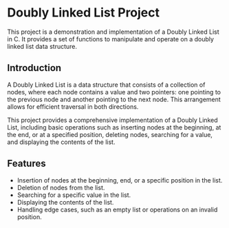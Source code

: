 # Doubly Linked List Project

This project is a demonstration and implementation of a Doubly Linked List in C. It provides a set of functions to manipulate and operate on a doubly linked list data structure.



## Introduction

A Doubly Linked List is a data structure that consists of a collection of nodes, where each node contains a value and two pointers: one pointing to the previous node and another pointing to the next node. This arrangement allows for efficient traversal in both directions.

This project provides a comprehensive implementation of a Doubly Linked List, including basic operations such as inserting nodes at the beginning, at the end, or at a specified position, deleting nodes, searching for a value, and displaying the contents of the list.

## Features

- Insertion of nodes at the beginning, end, or a specific position in the list.
- Deletion of nodes from the list.
- Searching for a specific value in the list.
- Displaying the contents of the list.
- Handling edge cases, such as an empty list or operations on an invalid position.
